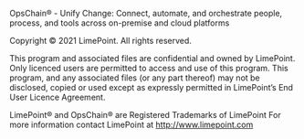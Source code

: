 OpsChain® - Unify Change: Connect, automate, and orchestrate
people, process, and tools across on-premise and cloud platforms

Copyright © 2021 LimePoint. All rights reserved.

This program and associated files are confidential and owned by LimePoint.
Only licenced users are permitted to access and use of this program.
This program, and any associated files (or any part thereof) may not be
disclosed, copied or used except as expressly permitted in LimePoint’s End
User Licence Agreement.

LimePoint® and OpsChain® are Registered Trademarks of LimePoint
For more information contact LimePoint at http://www.limepoint.com

